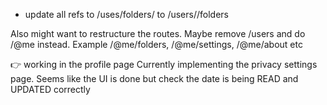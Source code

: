 -  update all refs to /uses/folders/ to /users/<id>/folders

Also might want to restructure the routes. Maybe remove /users and do /@me instead. Example /@me/folders, /@me/settings, /@me/about etc

👉 working in the profile page
Currently implementing the privacy settings page. Seems like the UI is done but check the date is being READ and UPDATED correctly
